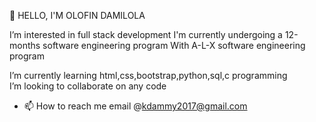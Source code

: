 🔗 
  HELLO, I'M OLOFIN DAMILOLA 

  I’m interested in full stack development
  I'm currently undergoing a 12-months software engineering program 
  With A-L-X software engineering program 

  I’m currently learning html,css,bootstrap,python,sql,c programming   
 I’m looking to collaborate on any code 
- 📫 How to reach me email @kdammy2017@gmail.com

<!---
olofindamilola/olofindamilola is a ✨ special ✨ repository because its `README.md` (this file) appears on your GitHub profile.
You can click the Preview link to take a look at your changes.
--->
